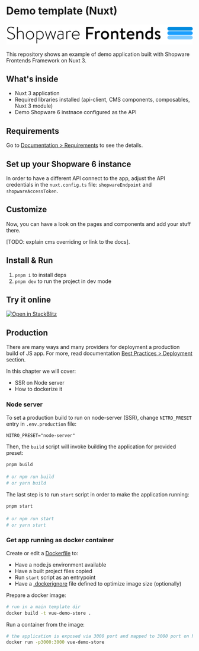 # Demo template (Nuxt)

![Shopware Frontends](.assets/shopware-frontends-logo.png)

This repository shows an example of demo application built with Shopware Frontends Framework on Nuxt 3.

## What's inside

- Nuxt 3 application
- Required libraries installed (api-client, CMS components, composables, Nuxt 3 module)
- Demo Shopware 6 instnace configured as the API

## Requirements

Go to [Documentation > Requirements](https://shopware-frontends-docs.vercel.app/framework/requirements.html) to see the details.

## Set up your Shopware 6 instance

In order to have a different API connect to the app, adjust the API credentials in the `nuxt.config.ts` file:
`shopwareEndpoint` and `shopwareAccessToken`.

## Customize

Now, you can have a look on the pages and components and add your stuff there.

[TODO: explain cms overriding or link to the docs].

## Install & Run

1. `pnpm i` to install deps
2. `pnpm dev` to run the project in dev mode

## Try it online

[![Open in StackBlitz](https://developer.stackblitz.com/img/open_in_stackblitz.svg)](https://stackblitz.com/github/shopware/frontends/tree/main/templates/vue-demo-store)

## Production

There are many ways and many providers for deployment a production build of JS app. For more, read documentation [Best Practices > Deployment](https://shopware-frontends-docs.vercel.app/best-practices/deployment.html) section.

In this chapter we will cover:
- SSR on Node server
- How to dockerize it

### Node server

To set a production build to run on node-server (SSR), change `NITRO_PRESET` entry in `.env.production` file:

```
NITRO_PRESET="node-server"
```

Then, the `build` script will invoke building the application for provided preset:

```bash
pnpm build

# or npm run build
# or yarn build
```

The last step is to run `start` script in order to make the application running:

```bash
pnpm start

# or npm run start
# or yarn start
```

### Get app running as docker container

Create or edit a [Dockerfile](./Dockerfile) to:
- Have a node.js environment available
- Have a built project files copied
- Run `start` script as an entrypoint
- Have a [.dockerignore](./.dockerignore) file defined to optimize image size (optionally)

Prepare a docker image:

```bash
# run in a main template dir
docker build -t vue-demo-store .
```

Run a container from the image:

```bash
# the application is exposed via 3000 port and mapped to 3000 port on host
docker run -p3000:3000 vue-demo-store
```
